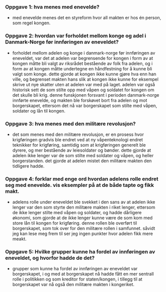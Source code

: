 ### Oppgave 1: hva menes med enevelde?
- med enevelde menes det en styreform hvor all makten er hos én person, som regel kongen.

### Oppgave 2: hvordan var forholdet mellom konge og adel i Danmark-Norge før innføringen av eneveldet?
- forholdet mellom adelen og konge i danmark-norge før innføringen av eneveldet, var det at adelen var begrensende for kongen i
    form av at kongen måtte bli valgt av riksrådet bestående av folk fra adelen, og i form av at kongen måtte undertegne en
    håndfestning for å kunne bli valgt som konge. dette gjorde at kongen ikke kunne gjøre hva enn han ville, og begrenset makten
    hans slik at kongen ikke kunne for eksempel skrive ut nye skatter uten at adelen var med på laget. adelen var også
    historisk sett de som stilte opp med våpen og soldatet for kongen om det skulle bli krig. denne funskjonen forsvant i
    perioden danmark-norge innførte enevelde, og makten ble forskøvet bort fra adelen og mot borgerskapet, ettersom det nå var
    borgerskapet som stilte med våpen, soldater og lån til kongen.

### Oppgave 3: hva menes med den militære revolusjon?
- det som menes med den militære revolusjon, er en prosess hvor krigføringen gradvis ble endret ved at ny våpenteknologi endret
    teknikker for krigføring, samtidig som at krigføringen generelt ble dyrere, og mer bestående av leiesoldater og bønder.
    dette gjorde at adelen ikke lenger var de som stilte med soldater og våpen, og heller borgerstanden. det gjorde at adelen
    mistet den militære makten den tidligere hadde.

### Oppgave 4: forklar med enge ord hvordan adelens rolle endret seg med enevelde. vis eksempler på at de både tapte og fikk makt.
- adelens rolle under eneveldet ble svekket i den sans av at adelen ikke lenger var den som styrte den militære makten i riket
    lenger, ettersom de ikke lenger stilte med våpen og soldater, og hadde dårligere økonomi, som gjorde at de ikke lenger kunne
    være de som kom med store lån til kongen for krigføring. denne rollen ble overført til borgerskapet, som tok over for den
    militære rollen i samfunnet. såvidt jeg kan lese meg frem til ser jeg ingen punkter hvor adelen fikk mere meakt.

### Oppgave 5: Hvilke grupper kunne ha fordel av innføringen av eneveldet, og hvorfor hadde de det?
- grupper som kunne ha fordel av innføringen av eneveldet var borgerskapet, i og med at borgerskapet nå hadde fått
    en mer sentrall rolle i politikken og som kreditor for staten/kongen, i tillegg til at borgerskapet var nå også den militære
    makten i kongeriket.
